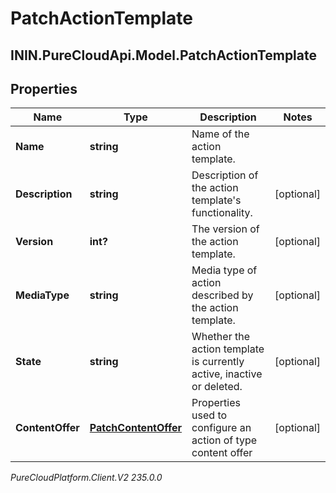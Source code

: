 # PatchActionTemplate

## ININ.PureCloudApi.Model.PatchActionTemplate

## Properties

|Name | Type | Description | Notes|
|------------ | ------------- | ------------- | -------------|
| **Name** | **string** | Name of the action template. | |
| **Description** | **string** | Description of the action template&#39;s functionality. | [optional] |
| **Version** | **int?** | The version of the action template. | [optional] |
| **MediaType** | **string** | Media type of action described by the action template. | [optional] |
| **State** | **string** | Whether the action template is currently active, inactive or deleted. | [optional] |
| **ContentOffer** | [**PatchContentOffer**](PatchContentOffer) | Properties used to configure an action of type content offer | [optional] |



_PureCloudPlatform.Client.V2 235.0.0_

